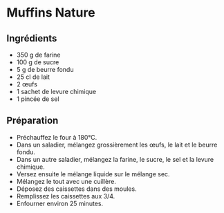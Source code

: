 # Muffins Nature

## Ingrédients

- 350 g de farine
- 100 g de sucre
- 5 g de beurre fondu
- 25 cl de lait
- 2 œufs
- 1 sachet de levure chimique
- 1 pincée de sel

## Préparation

- Préchauffez le four à 180°C.
- Dans un saladier, mélangez grossièrement les œufs, le lait et le beurre fondu.
- Dans un autre saladier, mélangez la farine, le sucre, le sel et la levure chimique.
- Versez ensuite le mélange liquide sur le mélange sec.
- Mélangez le tout avec une cuillère.
- Déposez des caissettes dans des moules.
- Remplissez les caissettes aux 3/4.
- Enfourner environ 25 minutes.
